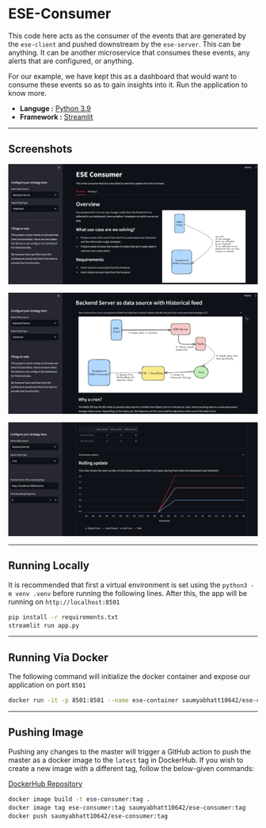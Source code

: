 # ESE-Consumer

This code here acts as the consumer of the events that are generated by the `ese-client` and pushed downstream by the `ese-server`. This can be anything. It can be another microservice that consumes these events, any alerts that are configured, or anything.

For our example, we have kept this as a dashboard that would want to consume these events so as to gain insights into it. Run the application to know more.

- **Languge :** [Python 3.9](https://docs.python.org/3.9/)
- **Framework :** [Streamlit](https://docs.streamlit.io/library/api-reference)

---

## Screenshots

![Screenshot 1](./images/ss_1.png)

![Screenshot 2](./images/ss_2.png)

![Screenshot 3](./images/ss_3.png)

---

## Running Locally

It is recommended that first a virtual environment is set using the `python3 -m venv .venv` before running the following lines. After this, the app will be running on `http://localhost:8501`

```bash
pip install -r requirements.txt
streamlit run app.py
```

---

## Running Via Docker

The following command will initialize the docker container and expose our application on port `8501`

```bash
docker run -it -p 8501:8501 --name ese-container saumyabhatt10642/ese-consumer
```

---

## Pushing Image

Pushing any changes to the master will trigger a GitHub action to push the master as a docker image to the `latest` tag in DockerHub. If you wish to create a new image with a different tag, follow the below-given commands:

[DockerHub Repository](https://hub.docker.com/repository/docker/saumyabhatt10642/ese-consumer/general)

```bash
docker image build -t ese-consumer:tag .
docker image tag ese-consumer:tag saumyabhatt10642/ese-consumer:tag
docker push saumyabhatt10642/ese-consumer:tag
```
